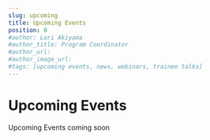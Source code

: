 ```yaml
---
slug: upcoming
title: Upcoming Events
position: 0
#author: Lori Akiyama
#author_title: Program Coordinator 
#author_url: 
#author_image_url: 
#tags: [upcoming events, news, webinars, trainee talks]
---
```

# Upcoming Events 
 

Upcoming Events coming soon
  
<!-- import ygkdk_exterior0001_hor_clsc from './ygkdk_exterior0001_hor_clsc.jpg'
 

<div class="container2">
<h4>CREATE SE4AI Program Retreat</h4>
<div class="events ">
<div class="manuel_cosentino_n_CMLApjfI_unsplash1">
<img src={ygkdk_exterior0001_hor_clsc}/>
</div>
<div class="text">
Our 3rd annual program retreat is going on the road!  Join us in Kingston <strong>on June 9, 2024</strong> for an afternoon of networking, brainstorming and group discussions with trainees from the 4 partner institutions.  See you at the <strong>Delta Kingston Waterfront Hotel</strong> located at  1 Johnson Street, Kingston, ON. K7L 5H7
1-613-549-8100 at <strong>12:00pm</strong>.
<></>
<a href="/blog/2022/09/21/upcoming/event/CREATE_SE4AI_Program_Retreat"> <strong>Read More</strong></a>
</div>
</div>  </div>  -->

   